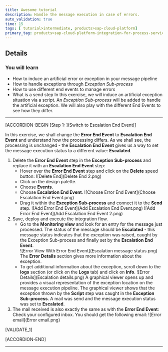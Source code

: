 ```yaml
---
title: Awesome tutorial
description: Handle the message execution in case of errors.
auto_validation: true
time: 15
tags: [ tutorial>intermediate, products>sap-cloud-platform]
primary_tag: products>sap-cloud-platform-integration-for-process-services
---
```

## Details
### You will learn
  - How to induce an artificial error or exception in your message pipeline
  - How to handle exceptions through _Exception Sub-process_
  - How to use different end events to manage errors
  - What is a send step
In this exercise, we will induce an artificial exception situation via a script.
An _Exception Sub-process_ will be added to handle the artificial exception.
We will also play with the different End Events to see how they differ.
---

[ACCORDION-BEGIN [Step 1: ](Switch to Escalation End Event)]

In this exercise, we shall change the __Error End Event__ to __Escalation End Event__ and understand how the processing differs. As we shall see, the processing is unchanged - the __Escalation End Event__ gives us a way to set the message execution status to a different value: __Escalated__.
1. Delete the __Error End Event__ step in the __Exception Sub-process__ and replace it with an __Escalation End Event__ step:
    * Hover over the __Error End Event__ step and click on the __Delete__ speed button:
      ![Delete End](Delete End 2.png)
    * Click on the design palette.
    * Choose __Events__.
    * Choose __Escalation End Event__.
        ![Choose Error End Event](Choose Escalation End Event.png)
    * Drag it within the __Exception Sub-process__ and connect it to the __Send__ step.
        ![Add Error End Event](Add Escalation End Event.png)
        ![Add Error End Event](Add Escalation End Event 2.png)
2. Save, deploy and execute the integration flow.
     * Go to the __Monitoring view__ and look for an entry for the message just processed.  The status of the message should be __Escalated__ - this message status indicates that the exception was raised, caught by the Exception Sub-process and finally set by the __Escalation End Event__.   
        ![Error View With Error End Event](Escalation message status.png)    
        The __Error Details__ section gives more information about the exception.
    * To get additional information about the exception, scroll down to the __logs__ section (or click on the __Logs__ tab) and click on __Info__.
    ![Error Details](Escalation details.png)
    A graphical viewer opens up and provides a visual representation of the exception location on the message execution pipeline. The graphical viewer shows that the exception thrown by the __Script__ step was caught in the __Exception Sub-process__. A mail was send and the message execution status was set to __Escalated__.
3. The mail received is also exactly the same as with the __Error End Event__:
    Check your configured inbox. You should get the following email:
    ![Error email](Error email.png)
	
[VALIDATE_1]

[ACCORDION-END]

---